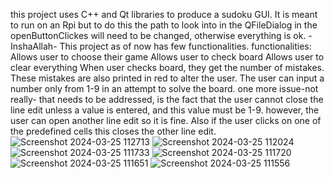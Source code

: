this project uses C++ and Qt libraries to produce a sudoku GUI. It is meant to run on an Rpi but to do this the path to look into in the QFileDialog in the openButtonClickes will need to be changed, otherwise everything is ok. -InshaAllah-
This project as of now has few functionalities.
functionalities:
Allows user to choose their game
Allows user to check board
Allows user to clear everything
When user checks board, they get the number of mistakes. These mistakes are also printed in red to alter the user.
The user can input a number only from 1-9 in an attempt to solve the board.
one more issue-not really- that needs to be addressed, is the fact that the user cannot close the line edit unless a value is entered, and this value must be 1-9. however, the user can open another line edit so it is fine. Also if the user clicks on one of the predefined cells this closes the other line edit.
![Screenshot 2024-03-25 112713](https://github.com/norahatem/Sudoku/assets/143084381/88b9a82a-950e-4043-bf21-a19fd983c86b)
![Screenshot 2024-03-25 112024](https://github.com/norahatem/Sudoku/assets/143084381/8fa69e40-5667-46b2-a3fd-10d3a5732f70)
![Screenshot 2024-03-25 111733](https://github.com/norahatem/Sudoku/assets/143084381/467718c9-95fb-49c4-a1da-27f92b279696)
![Screenshot 2024-03-25 111720](https://github.com/norahatem/Sudoku/assets/143084381/0a02dd2b-8dd7-4e60-996e-d696e0ed90a5)
![Screenshot 2024-03-25 111651](https://github.com/norahatem/Sudoku/assets/143084381/e5da76c8-5eb1-4d78-bf45-0adbfd2b1815)
![Screenshot 2024-03-25 111556](https://github.com/norahatem/Sudoku/assets/143084381/8054309a-ad87-4b39-b344-f213e5899cd4)
